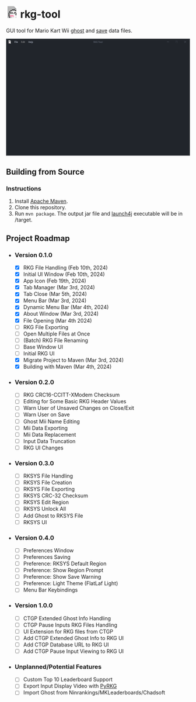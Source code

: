 # <img src="src/main/resources/icon.png" alt="App Icon" style="width:32px;"> rkg-tool

GUI tool for Mario Kart Wii [ghost](https://wiki.tockdom.com/wiki/RKG_(File_Format)) and [save](https://wiki.tockdom.com/wiki/RKSYS) data files.

<img src="images/baseframe.png" alt="Base Frame" style="width:750">

## Building from Source

### Instructions

1) Install [Apache Maven](https://maven.apache.org/).
2) Clone this repository.
3) Run `mvn package`. The output jar file and [launch4j](https://launch4j.sourceforge.net) executable will be in /target.

## Project Roadmap

- ### Version 0.1.0

  - [x] RKG File Handling (Feb 10th, 2024)
  - [x] Initial UI Window (Feb 10th, 2024)
  - [x] App Icon (Feb 19th, 2024)
  - [x] Tab Manager (Mar 3rd, 2024)
  - [x] Tab Close  (Mar 5th, 2024)
  - [x] Menu Bar (Mar 3rd, 2024)
  - [x] Dynamic Menu Bar (Mar 4th, 2024)
  - [x] About Window (Mar 3rd, 2024)
  - [x] File Opening (Mar 4th 2024)
  - [ ] RKG File Exporting
  - [ ] Open Multiple Files at Once
  - [ ] (Batch) RKG File Renaming
  - [ ] Base Window UI
  - [ ] Initial RKG UI
  - [x] Migrate Project to Maven (Mar 3rd, 2024)
  - [x] Building with Maven (Mar 4th, 2024)

- ### Version 0.2.0

  - [ ] RKG CRC16-CCITT-XModem Checksum
  - [ ] Editing for Some Basic RKG Header Values
  - [ ] Warn User of Unsaved Changes on Close/Exit
  - [ ] Warn User on Save
  - [ ] Ghost Mii Name Editing
  - [ ] Mii Data Exporting
  - [ ] Mii Data Replacement
  - [ ] Input Data Truncation
  - [ ] RKG UI Changes

- ### Version 0.3.0

  - [ ] RKSYS File Handling
  - [ ] RKSYS File Creation
  - [ ] RKSYS File Exporting
  - [ ] RKSYS CRC-32 Checksum
  - [ ] RKSYS Edit Region
  - [ ] RKSYS Unlock All
  - [ ] Add Ghost to RKSYS File
  - [ ] RKSYS UI

- ### Version 0.4.0

  - [ ] Preferences Window
  - [ ] Preferences Saving
  - [ ] Preference: RKSYS Default Region
  - [ ] Preference: Show Region Prompt
  - [ ] Preference: Show Save Warning
  - [ ] Preference: Light Theme (FlatLaf Light)
  - [ ] Menu Bar Keybindings

- ### Version 1.0.0

  - [ ] CTGP Extended Ghost Info Handling
  - [ ] CTGP Pause Inputs RKG Files Handling
  - [ ] UI Extension for RKG files from CTGP
  - [ ] Add CTGP Extended Ghost Info to RKG UI
  - [ ] Add CTGP Database URL to RKG UI
  - [ ] Add CTGP Pause Input Viewing to RKG UI

- ### Unplanned/Potential Features

  - [ ] Custom Top 10 Leaderboard Support
  - [ ] Export Input Display Video with [PyRKG](https://github.com/AtishaRibeiro/PyRKG)
  - [ ] Import Ghost from Ninrankings/MKLeaderboards/Chadsoft
